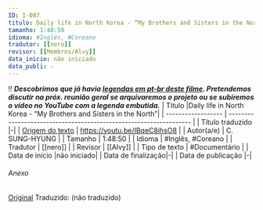```yaml
---
ID: I-007
titulo: Daily life in North Korea - “My Brothers and Sisters in the North”
tamanho: 1:48:50
idioma: #Inglês, #Coreano  
tradutor: [[nero]]
revisor: [[Membros/Alvy]]
data_inicio: não iniciado
data_publi: -
---
```

!! ***Descobrimos que já havia [legendas em pt-br deste filme](https://www.opensubtitles.org/en/subtitles/9216116/my-brothers-and-sisters-in-the-north-pb). Pretendemos discutir na próx. reunião geral se arquivaremos o projeto ou se subiremos o vídeo no YouTube com a legenda embutida.***
|  Título            |Daily life in North Korea - “My Brothers and Sisters in the North”|
| ------------------ | ------------------------------------------------------------------ |
| Título traduzido   |-|
| [Origem do texto](https://www.youtube.com/watch?v=IBqeC8ihsO8)  | https://youtu.be/IBqeC8ihsO8                                       |
| Autor(a/e)         | C. SUNG-HYUNG                                                      |
| Tamanho            | 1:48:50                                                            |
| Idioma             | #Inglês, #Coreano                                                  |
| Tradutor           | [[nero]]                                                               |
| Revisor            | [[Alvy]]                                                           |
| Tipo de texto      | #Documentário                                                       |
| Data de início     |não iniciado|
| Data de finalização|-|
| Data de publicação |-|

###### Anexo
[Original](https://www.youtube.com/watch?v=IBqeC8ihsO8)
Traduzido: (não traduzido)